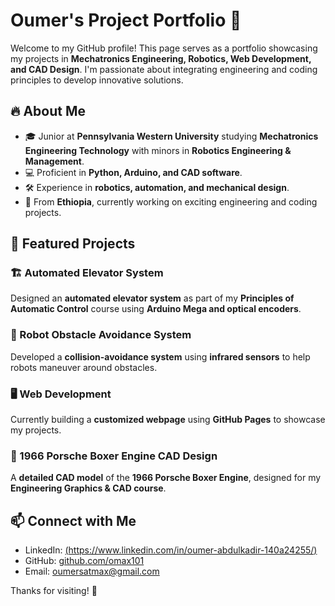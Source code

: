 # Oumer's Project Portfolio 🚀

Welcome to my GitHub profile! This page serves as a portfolio showcasing my projects in **Mechatronics Engineering, Robotics, Web Development, and CAD Design**. I'm passionate about integrating engineering and coding principles to develop innovative solutions.

## 🔥 About Me
- 🎓 Junior at **Pennsylvania Western University** studying **Mechatronics Engineering Technology** with minors in **Robotics Engineering & Management**.
- 💻 Proficient in **Python, Arduino, and CAD software**.
- 🛠️ Experience in **robotics, automation, and mechanical design**.
- 📍 From **Ethiopia**, currently working on exciting engineering and coding projects.

## 📌 Featured Projects
### 🏗 Automated Elevator System
Designed an **automated elevator system** as part of my **Principles of Automatic Control** course using **Arduino Mega and optical encoders**.

### 🤖 Robot Obstacle Avoidance System
Developed a **collision-avoidance system** using **infrared sensors** to help robots maneuver around obstacles.

### 🖥 Web Development
Currently building a **customized webpage** using **GitHub Pages** to showcase my projects.

### 🔧 1966 Porsche Boxer Engine CAD Design
A **detailed CAD model** of the **1966 Porsche Boxer Engine**, designed for my **Engineering Graphics & CAD course**.

## 📫 Connect with Me
- LinkedIn: [(https://www.linkedin.com/in/oumer-abdulkadir-140a24255/)](#)
- GitHub: [github.com/omax101](#)
- Email: [oumersatmax@gmail.com](#)

Thanks for visiting! 🚀


